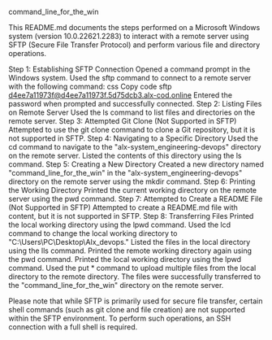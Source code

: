 command_line_for_the_win

This README.md documents the steps performed on a Microsoft Windows system (version 10.0.22621.2283) to interact with a remote server using SFTP (Secure File Transfer Protocol) and perform various file and directory operations.

Step 1: Establishing SFTP Connection
Opened a command prompt in the Windows system.
Used the sftp command to connect to a remote server with the following command:
css
Copy code
sftp d4ee7a11973f@d4ee7a11973f.5d75dcb3.alx-cod.online
Entered the password when prompted and successfully connected.
Step 2: Listing Files on Remote Server
Used the ls command to list files and directories on the remote server.
Step 3: Attempted Git Clone (Not Supported in SFTP)
Attempted to use the git clone command to clone a Git repository, but it is not supported in SFTP.
Step 4: Navigating to a Specific Directory
Used the cd command to navigate to the "alx-system_engineering-devops" directory on the remote server.
Listed the contents of this directory using the ls command.
Step 5: Creating a New Directory
Created a new directory named "command_line_for_the_win" in the "alx-system_engineering-devops" directory on the remote server using the mkdir command.
Step 6: Printing the Working Directory
Printed the current working directory on the remote server using the pwd command.
Step 7: Attempted to Create a README File (Not Supported in SFTP)
Attempted to create a README.md file with content, but it is not supported in SFTP.
Step 8: Transferring Files
Printed the local working directory using the lpwd command.
Used the lcd command to change the local working directory to "C:\Users\PC\Desktop\Alx_devops."
Listed the files in the local directory using the lls command.
Printed the remote working directory again using the pwd command.
Printed the local working directory using the lpwd command.
Used the put * command to upload multiple files from the local directory to the remote directory.
The files were successfully transferred to the "command_line_for_the_win" directory on the remote server.

Please note that while SFTP is primarily used for secure file transfer, certain shell commands (such as git clone and file creation) are not supported within the SFTP environment. To perform such operations, an SSH connection with a full shell is required.
